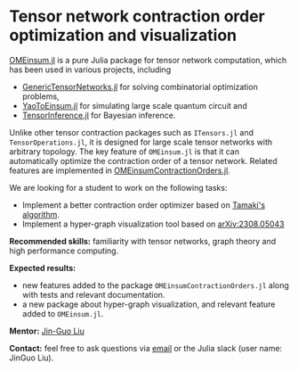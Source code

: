 # Tensor network contraction order optimization and visualization

[OMEinsum.jl](https://github.com/under-Peter/OMEinsum.jl) is a pure Julia package for tensor network computation,
 which has been used in various projects, including
 * [GenericTensorNetworks.jl](https://github.com/QuEraComputing/GenericTensorNetworks.jl) for solving combinatorial optimization problems,
 * [YaoToEinsum.jl]() for simulating large scale quantum circuit and
 * [TensorInference.jl](https://github.com/TensorBFS/TensorInference.jl) for Bayesian inference.

Unlike other tensor contraction packages such as `ITensors.jl` and `TensorOperations.jl`, it is designed for large scale tensor networks with arbitrary topology. The key feature of `OMEinsum.jl` is that it can automatically optimize the contraction order of a tensor network. Related features are implemented in [OMEinsumContractionOrders.jl](https://github.com/TensorBFS/OMEinsumContractionOrders.jl).

We are looking for a student to work on the following tasks:
- Implement a better contraction order optimizer based on [Tamaki's algorithm](https://arxiv.org/abs/2202.07793).
- Implement a hyper-graph visualization tool based on [arXiv:2308.05043](https://arxiv.org/abs/2308.05043)

**Recommended skills:** familiarity with tensor networks, graph theory and high performance computing.

**Expected results:**
- new features added to the package `OMEinsumContractionOrders.jl` along with tests and relevant documentation.
- a new package about hyper-graph visualization, and relevant feature added to `OMEinsum.jl`.

**Mentor:** [Jin-Guo Liu](https://github.com/giggleliu)

**Contact:** feel free to ask questions via [email](cacate0129@gmail.com) or the Julia slack (user name: JinGuo Liu).
